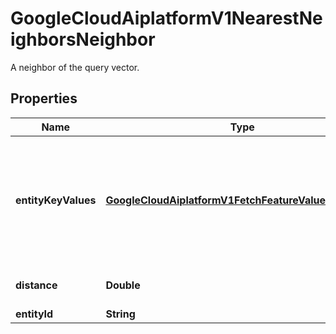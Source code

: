 

# GoogleCloudAiplatformV1NearestNeighborsNeighbor

A neighbor of the query vector.

## Properties

| Name | Type | Description | Notes |
|------------ | ------------- | ------------- | -------------|
|**entityKeyValues** | [**GoogleCloudAiplatformV1FetchFeatureValuesResponse**](GoogleCloudAiplatformV1FetchFeatureValuesResponse.md) | The attributes of the neighbor, e.g. filters, crowding and metadata Note that full entities are returned only when \&quot;return_full_entity\&quot; is set to true. Otherwise, only the \&quot;entity_id\&quot; and \&quot;distance\&quot; fields are populated. |  [optional] |
|**distance** | **Double** | The distance between the neighbor and the query vector. |  [optional] |
|**entityId** | **String** | The id of the similar entity. |  [optional] |



